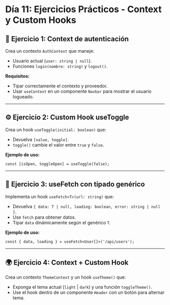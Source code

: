 # Día 11: Ejercicios Prácticos - Context y Custom Hooks

## 🧩 Ejercicio 1: Context de autenticación
Crea un contexto `AuthContext` que maneje:
- Usuario actual (`user: string | null`).
- Funciones `login(nombre: string)` y `logout()`.

**Requisitos:**
- Tipar correctamente el contexto y proveedor.
- Usar `useContext` en un componente `Navbar` para mostrar el usuario logueado.

---

## ⚙️ Ejercicio 2: Custom Hook useToggle
Crea un hook `useToggle(initial: boolean)` que:
- Devuelva `[value, toggle]`.
- `toggle()` cambie el valor entre `true` y `false`.

**Ejemplo de uso:**
```tsx
const [isOpen, toggleOpen] = useToggle(false);
```

---

## 💾 Ejercicio 3: useFetch con tipado genérico
Implementa un hook `useFetch<T>(url: string)` que:
- Devuelva `{ data: T | null, loading: boolean, error: string | null }`.
- Use `fetch` para obtener datos.
- Tipar `data` dinámicamente según el genérico `T`.

**Ejemplo de uso:**
```tsx
const { data, loading } = useFetch<User[]>('/api/users');
```

---

## 🌍 Ejercicio 4: Context + Custom Hook
Crea un contexto `ThemeContext` y un hook `useTheme()` que:
- Exponga el tema actual (`light` | `dark`) y una función `toggleTheme()`.
- Use el hook dentro de un componente `Header` con un botón para alternar tema.
